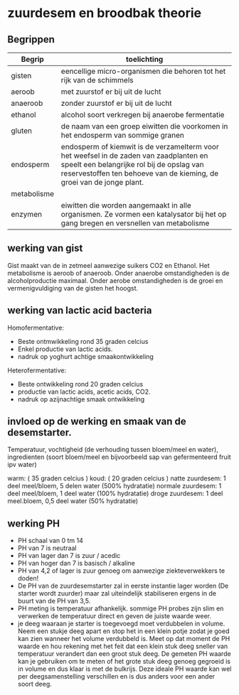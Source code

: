 # zuurdesem en broodbak theorie 

## Begrippen
|**Begrip** | **toelichting** |
| --- | -------- |
| gisten | eencellige micro-organismen die behoren tot het rijk van de schimmels |
| aeroob | met zuurstof er bij uit de lucht |
| anaeroob | zonder zuurstof er bij uit de lucht |
| ethanol | alcohol soort verkregen bij anaerobe fermentatie |
| gluten | de naam van een groep eiwitten die voorkomen in het endosperm van sommige granen |
| endosperm | endosperm of kiemwit is de verzamelterm voor het weefsel in de zaden van zaadplanten en speelt een belangrijke rol bij de opslag van reservestoffen ten behoeve van de kieming, de groei van de jonge plant. |
| metabolisme | | biochemische processen die plaatsvinden in cellen |
|enzymen | eiwitten die worden aangemaakt in alle organismen. Ze vormen een katalysator bij het op gang bregen en versnellen van metabolisme |

## werking van gist
Gist maakt van de in zetmeel aanwezige suikers CO2 en Ethanol. Het metabolisme is aeroob of anaeroob. Onder anaerobe omstandigheden is de alcoholproductie maximaal. Onder aerobe omstandigheden is de groei en vermenigvuldiging van de gisten het hoogst.  

## werking van lactic acid bacteria

Homofermentative:
 - Beste ontmwikkeling rond 35 graden celcius
 - Enkel productie van lactic acids. 
 - nadruk op yoghurt achtige smaakontwikkeling

Heterofermentative:
- Beste ontwikkeling rond 20 graden celcius
- productie van lactic acids, acetic acids, CO2.
- nadruk op azijnachtige smaak ontwikkeling


## invloed op de werking en smaak van de desemstarter.

Temperatuur, vochtigheid (de verhouding tussen bloem/meel en water), ingredienten (soort bloem/meel en bijvoorbeeld sap van gefermenteerd fruit ipv water)

warm: ( 35 graden celcius )
koud: ( 20 graden celcius )
natte zuurdesem: 1 deel meel/bloem, 5 delen water (500% hydratatie)
normale zuurdesem: 1 deel meel/bloem, 1 deel water (100% hydratatie)
droge zuurdesem:  1 deel meel.bloem, 0,5 deel water (50% hydratatie)


## werking PH
- PH schaal van 0 tm 14
- PH van 7 is neutraal
- PH van lager dan 7 is zuur / acedic
- PH van hoger dan 7 is basisch / alkaline
- PH van 4,2 of lager is zuur genoeg om aanwezige ziekteverwekkers te doden!
- De PH van de zuurdesemstarter zal in eerste instantie lager worden (De starter wordt zuurder) maar zal uiteindelijk stabiliseren ergens in de buurt van de PH van 3,5.
- PH meting is temperatuur afhankelijk. sommige PH probes zijn slim en verwerken de temperatuur direct en geven de juiste waarde weer.
- je deeg waaraan je starter is toegevoegd moet verdubbelen in volume. Neem een stukje deeg apart en stop het in een klein potje zodat je goed kan zien wanneer het volume verdubbeld is. 
  Meet op dat moment de PH waarde en hou rekening met het feit dat een klein stuk deeg sneller van temperatuur verandert dan een groot stuk deeg. De gemeten PH waarde kan je gebruiken om te meten of het grote stuk deeg genoeg gegroeid is in volume en dus klaar is met de bulkrijs. Deze ideale PH waarde kan wel per deegsamenstelling verschillen en is dus anders voor een ander soort deeg.
 




